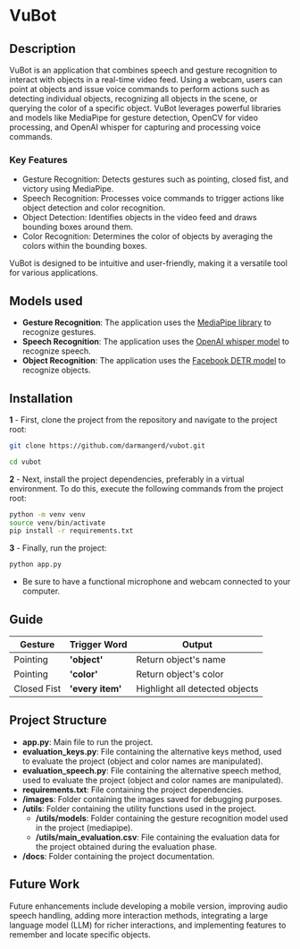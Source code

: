 # VuBot

## Description
VuBot is an application that combines speech and gesture recognition to interact with objects in a real-time video feed. Using a webcam, users can point at objects and issue voice commands to perform actions such as detecting individual objects, recognizing all objects in the scene, or querying the color of a specific object. VuBot leverages powerful libraries and models like MediaPipe for gesture detection, OpenCV for video processing, and OpenAI whisper for capturing and processing voice commands.

### Key Features
- Gesture Recognition: Detects gestures such as pointing, closed fist, and victory using MediaPipe.
- Speech Recognition: Processes voice commands to trigger actions like object detection and color recognition.
- Object Detection: Identifies objects in the video feed and draws bounding boxes around them.
- Color Recognition: Determines the color of objects by averaging the colors within the bounding boxes.
  
VuBot is designed to be intuitive and user-friendly, making it a versatile tool for various applications. 

## Models used
- **Gesture Recognition**: The application uses the [MediaPipe library](https://ai.google.dev/edge/mediapipe/solutions/vision/gesture_recognizer) to recognize gestures. 
- **Speech Recognition**: The application uses the [OpenAI whisper model](https://github.com/openai/whisper) to recognize speech.
- **Object Recognition**: The application uses the [Facebook DETR model](https://huggingface.co/facebook/detr-resnet-50) to recognize objects.

## Installation

**1** - First, clone the project from the repository and navigate to the project root:
```sh
git clone https://github.com/darmangerd/vubot.git

cd vubot
```
  
**2** - Next, install the project dependencies, preferably in a virtual environment. To do this, execute the following commands from the project root:
```sh
python -m venv venv
source venv/bin/activate
pip install -r requirements.txt
```

**3** - Finally, run the project:
```sh
python app.py
```
- Be sure to have a functional microphone and webcam connected to your computer.

## Guide

| Gesture            | Trigger Word      | Output                         |
|--------------------|-------------------|--------------------------------|
| Pointing | **'object'**      | Return object's name           |
| Pointing | **'color'**       | Return object's color          |
| Closed Fist        | **'every item'**  | Highlight all detected objects | 

## Project Structure
- **app.py**: Main file to run the project.
- **evaluation_keys.py**: File containing the alternative keys method, used to evaluate the project (object and color names are manipulated).
- **evaluation_speech.py**: File containing the alternative speech method, used to evaluate the project (object and color names are manipulated).
- **requirements.txt**: File containing the project dependencies.
- **/images**: Folder containing the images saved for debugging purposes.
- **/utils**: Folder containing the utility functions used in the project.
  - **/utils/models**: Folder containing the gesture recognition model used in the project (mediapipe).
  - **/utils/main_evaluation.csv**: File containing the evaluation data for the project obtained during the evaluation phase.
- **/docs**: Folder containing the project documentation.


## Future Work
Future enhancements include developing a mobile version, improving audio speech handling, adding more interaction methods, integrating a large language model (LLM) for richer interactions, and implementing features to remember and locate specific objects.
